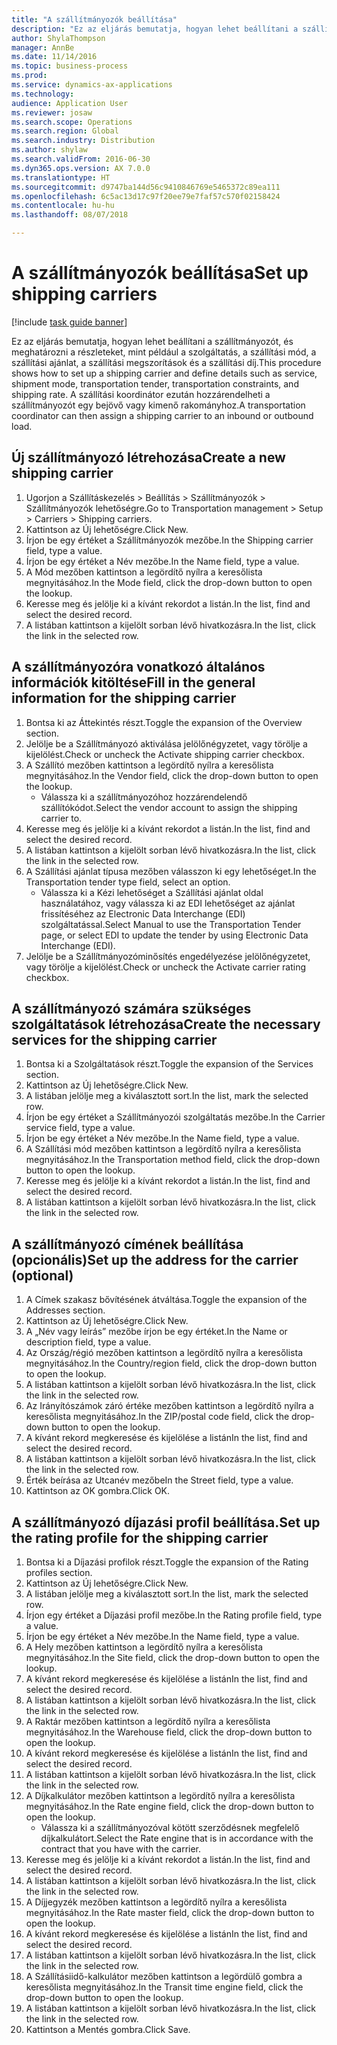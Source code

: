 ```yaml
--- 
title: "A szállítmányozók beállítása"
description: "Ez az eljárás bemutatja, hogyan lehet beállítani a szállítmányozót, és meghatározni a részleteket, mint például a szolgáltatás, a szállítási mód, a szállítási ajánlat, a szállítási megszorítások és a szállítási díj."
author: ShylaThompson
manager: AnnBe
ms.date: 11/14/2016
ms.topic: business-process
ms.prod: 
ms.service: dynamics-ax-applications
ms.technology: 
audience: Application User
ms.reviewer: josaw
ms.search.scope: Operations
ms.search.region: Global
ms.search.industry: Distribution
ms.author: shylaw
ms.search.validFrom: 2016-06-30
ms.dyn365.ops.version: AX 7.0.0
ms.translationtype: HT
ms.sourcegitcommit: d9747ba144d56c9410846769e5465372c89ea111
ms.openlocfilehash: 6c5ac13d17c97f20ee79e7faf57c570f02158424
ms.contentlocale: hu-hu
ms.lasthandoff: 08/07/2018

---
```

# <a name="set-up-shipping-carriers"></a><span data-ttu-id="a4031-103">A szállítmányozók beállítása</span><span class="sxs-lookup"><span data-stu-id="a4031-103">Set up shipping carriers</span></span>

[!include [task guide banner](../../includes/task-guide-banner.md)]

<span data-ttu-id="a4031-104">Ez az eljárás bemutatja, hogyan lehet beállítani a szállítmányozót, és meghatározni a részleteket, mint például a szolgáltatás, a szállítási mód, a szállítási ajánlat, a szállítási megszorítások és a szállítási díj.</span><span class="sxs-lookup"><span data-stu-id="a4031-104">This procedure shows how to set up a shipping carrier and define details such as service, shipment mode, transportation tender, transportation constraints, and shipping rate.</span></span> <span data-ttu-id="a4031-105">A szállítási koordinátor ezután hozzárendelheti a szállítmányozót egy bejövő vagy kimenő rakományhoz.</span><span class="sxs-lookup"><span data-stu-id="a4031-105">A transportation coordinator can then assign a shipping carrier to an inbound or outbound load.</span></span>


## <a name="create-a-new-shipping-carrier"></a><span data-ttu-id="a4031-106">Új szállítmányozó létrehozása</span><span class="sxs-lookup"><span data-stu-id="a4031-106">Create a new shipping carrier</span></span>
1. <span data-ttu-id="a4031-107">Ugorjon a Szállításkezelés > Beállítás > Szállítmányozók > Szállítmányozók lehetőségre.</span><span class="sxs-lookup"><span data-stu-id="a4031-107">Go to Transportation management > Setup > Carriers > Shipping carriers.</span></span>
2. <span data-ttu-id="a4031-108">Kattintson az Új lehetőségre.</span><span class="sxs-lookup"><span data-stu-id="a4031-108">Click New.</span></span>
3. <span data-ttu-id="a4031-109">Írjon be egy értéket a Szállítmányozók mezőbe.</span><span class="sxs-lookup"><span data-stu-id="a4031-109">In the Shipping carrier field, type a value.</span></span>
4. <span data-ttu-id="a4031-110">Írjon be egy értéket a Név mezőbe.</span><span class="sxs-lookup"><span data-stu-id="a4031-110">In the Name field, type a value.</span></span>
5. <span data-ttu-id="a4031-111">A Mód mezőben kattintson a legördítő nyílra a keresőlista megnyitásához.</span><span class="sxs-lookup"><span data-stu-id="a4031-111">In the Mode field, click the drop-down button to open the lookup.</span></span>
6. <span data-ttu-id="a4031-112">Keresse meg és jelölje ki a kívánt rekordot a listán.</span><span class="sxs-lookup"><span data-stu-id="a4031-112">In the list, find and select the desired record.</span></span>
7. <span data-ttu-id="a4031-113">A listában kattintson a kijelölt sorban lévő hivatkozásra.</span><span class="sxs-lookup"><span data-stu-id="a4031-113">In the list, click the link in the selected row.</span></span>

## <a name="fill-in-the-general-information-for-the-shipping-carrier"></a><span data-ttu-id="a4031-114">A szállítmányozóra vonatkozó általános információk kitöltése</span><span class="sxs-lookup"><span data-stu-id="a4031-114">Fill in the general information for the shipping carrier</span></span>
1. <span data-ttu-id="a4031-115">Bontsa ki az Áttekintés részt.</span><span class="sxs-lookup"><span data-stu-id="a4031-115">Toggle the expansion of the Overview section.</span></span>
2. <span data-ttu-id="a4031-116">Jelölje be a Szállítmányozó aktiválása jelölőnégyzetet, vagy törölje a kijelölést.</span><span class="sxs-lookup"><span data-stu-id="a4031-116">Check or uncheck the Activate shipping carrier checkbox.</span></span>
3. <span data-ttu-id="a4031-117">A Szállító mezőben kattintson a legördítő nyílra a keresőlista megnyitásához.</span><span class="sxs-lookup"><span data-stu-id="a4031-117">In the Vendor field, click the drop-down button to open the lookup.</span></span>
    * <span data-ttu-id="a4031-118">Válassza ki a szállítmányozóhoz hozzárendelendő szállítókódot.</span><span class="sxs-lookup"><span data-stu-id="a4031-118">Select the vendor account to assign the shipping carrier to.</span></span>  
4. <span data-ttu-id="a4031-119">Keresse meg és jelölje ki a kívánt rekordot a listán.</span><span class="sxs-lookup"><span data-stu-id="a4031-119">In the list, find and select the desired record.</span></span>
5. <span data-ttu-id="a4031-120">A listában kattintson a kijelölt sorban lévő hivatkozásra.</span><span class="sxs-lookup"><span data-stu-id="a4031-120">In the list, click the link in the selected row.</span></span>
6. <span data-ttu-id="a4031-121">A Szállítási ajánlat típusa mezőben válasszon ki egy lehetőséget.</span><span class="sxs-lookup"><span data-stu-id="a4031-121">In the Transportation tender type field, select an option.</span></span>
    * <span data-ttu-id="a4031-122">Válassza ki a Kézi lehetőséget a Szállítási ajánlat oldal használatához, vagy válassza ki az EDI lehetőséget az ajánlat frissítéséhez az Electronic Data Interchange (EDI) szolgáltatással.</span><span class="sxs-lookup"><span data-stu-id="a4031-122">Select Manual to use the Transportation Tender page, or select EDI to update the tender by using Electronic Data Interchange (EDI).</span></span>  
7. <span data-ttu-id="a4031-123">Jelölje be a Szállítmányozóminősítés engedélyezése jelölőnégyzetet, vagy törölje a kijelölést.</span><span class="sxs-lookup"><span data-stu-id="a4031-123">Check or uncheck the Activate carrier rating checkbox.</span></span>

## <a name="create-the-necessary-services-for-the-shipping-carrier"></a><span data-ttu-id="a4031-124">A szállítmányozó számára szükséges szolgáltatások létrehozása</span><span class="sxs-lookup"><span data-stu-id="a4031-124">Create the necessary services for the shipping carrier</span></span>
1. <span data-ttu-id="a4031-125">Bontsa ki a Szolgáltatások részt.</span><span class="sxs-lookup"><span data-stu-id="a4031-125">Toggle the expansion of the Services section.</span></span>
2. <span data-ttu-id="a4031-126">Kattintson az Új lehetőségre.</span><span class="sxs-lookup"><span data-stu-id="a4031-126">Click New.</span></span>
3. <span data-ttu-id="a4031-127">A listában jelölje meg a kiválasztott sort.</span><span class="sxs-lookup"><span data-stu-id="a4031-127">In the list, mark the selected row.</span></span>
4. <span data-ttu-id="a4031-128">Írjon be egy értéket a Szállítmányozói szolgáltatás mezőbe.</span><span class="sxs-lookup"><span data-stu-id="a4031-128">In the Carrier service field, type a value.</span></span>
5. <span data-ttu-id="a4031-129">Írjon be egy értéket a Név mezőbe.</span><span class="sxs-lookup"><span data-stu-id="a4031-129">In the Name field, type a value.</span></span>
6. <span data-ttu-id="a4031-130">A Szállítási mód mezőben kattintson a legördítő nyílra a keresőlista megnyitásához.</span><span class="sxs-lookup"><span data-stu-id="a4031-130">In the Transportation method field, click the drop-down button to open the lookup.</span></span>
7. <span data-ttu-id="a4031-131">Keresse meg és jelölje ki a kívánt rekordot a listán.</span><span class="sxs-lookup"><span data-stu-id="a4031-131">In the list, find and select the desired record.</span></span>
8. <span data-ttu-id="a4031-132">A listában kattintson a kijelölt sorban lévő hivatkozásra.</span><span class="sxs-lookup"><span data-stu-id="a4031-132">In the list, click the link in the selected row.</span></span>

## <a name="set-up-the-address-for-the-carrier-optional"></a><span data-ttu-id="a4031-133">A szállítmányozó címének beállítása (opcionális)</span><span class="sxs-lookup"><span data-stu-id="a4031-133">Set up the address for the carrier (optional)</span></span>
1. <span data-ttu-id="a4031-134">A Címek szakasz bővítésének átváltása.</span><span class="sxs-lookup"><span data-stu-id="a4031-134">Toggle the expansion of the Addresses section.</span></span>
2. <span data-ttu-id="a4031-135">Kattintson az Új lehetőségre.</span><span class="sxs-lookup"><span data-stu-id="a4031-135">Click New.</span></span>
3. <span data-ttu-id="a4031-136">A „Név vagy leírás” mezőbe írjon be egy értéket.</span><span class="sxs-lookup"><span data-stu-id="a4031-136">In the Name or description field, type a value.</span></span>
4. <span data-ttu-id="a4031-137">Az Ország/régió mezőben kattintson a legördítő nyílra a keresőlista megnyitásához.</span><span class="sxs-lookup"><span data-stu-id="a4031-137">In the Country/region field, click the drop-down button to open the lookup.</span></span>
5. <span data-ttu-id="a4031-138">A listában kattintson a kijelölt sorban lévő hivatkozásra.</span><span class="sxs-lookup"><span data-stu-id="a4031-138">In the list, click the link in the selected row.</span></span>
6. <span data-ttu-id="a4031-139">Az Irányítószámok záró értéke mezőben kattintson a legördítő nyílra a keresőlista megnyitásához.</span><span class="sxs-lookup"><span data-stu-id="a4031-139">In the ZIP/postal code field, click the drop-down button to open the lookup.</span></span>
7. <span data-ttu-id="a4031-140">A kívánt rekord megkeresése és kijelölése a listán</span><span class="sxs-lookup"><span data-stu-id="a4031-140">In the list, find and select the desired record.</span></span>
8. <span data-ttu-id="a4031-141">A listában kattintson a kijelölt sorban lévő hivatkozásra.</span><span class="sxs-lookup"><span data-stu-id="a4031-141">In the list, click the link in the selected row.</span></span>
9. <span data-ttu-id="a4031-142">Érték beírása az Utcanév mezőbe</span><span class="sxs-lookup"><span data-stu-id="a4031-142">In the Street field, type a value.</span></span>
10. <span data-ttu-id="a4031-143">Kattintson az OK gombra.</span><span class="sxs-lookup"><span data-stu-id="a4031-143">Click OK.</span></span>

## <a name="set-up-the-rating-profile-for-the-shipping-carrier"></a><span data-ttu-id="a4031-144">A szállítmányozó díjazási profil beállítása.</span><span class="sxs-lookup"><span data-stu-id="a4031-144">Set up the rating profile for the shipping carrier</span></span>
1. <span data-ttu-id="a4031-145">Bontsa ki a Díjazási profilok részt.</span><span class="sxs-lookup"><span data-stu-id="a4031-145">Toggle the expansion of the Rating profiles section.</span></span>
2. <span data-ttu-id="a4031-146">Kattintson az Új lehetőségre.</span><span class="sxs-lookup"><span data-stu-id="a4031-146">Click New.</span></span>
3. <span data-ttu-id="a4031-147">A listában jelölje meg a kiválasztott sort.</span><span class="sxs-lookup"><span data-stu-id="a4031-147">In the list, mark the selected row.</span></span>
4. <span data-ttu-id="a4031-148">Írjon egy értéket a Díjazási profil mezőbe.</span><span class="sxs-lookup"><span data-stu-id="a4031-148">In the Rating profile field, type a value.</span></span>
5. <span data-ttu-id="a4031-149">Írjon be egy értéket a Név mezőbe.</span><span class="sxs-lookup"><span data-stu-id="a4031-149">In the Name field, type a value.</span></span>
6. <span data-ttu-id="a4031-150">A Hely mezőben kattintson a legördítő nyílra a keresőlista megnyitásához.</span><span class="sxs-lookup"><span data-stu-id="a4031-150">In the Site field, click the drop-down button to open the lookup.</span></span>
7. <span data-ttu-id="a4031-151">A kívánt rekord megkeresése és kijelölése a listán</span><span class="sxs-lookup"><span data-stu-id="a4031-151">In the list, find and select the desired record.</span></span>
8. <span data-ttu-id="a4031-152">A listában kattintson a kijelölt sorban lévő hivatkozásra.</span><span class="sxs-lookup"><span data-stu-id="a4031-152">In the list, click the link in the selected row.</span></span>
9. <span data-ttu-id="a4031-153">A Raktár mezőben kattintson a legördítő nyílra a keresőlista megnyitásához.</span><span class="sxs-lookup"><span data-stu-id="a4031-153">In the Warehouse field, click the drop-down button to open the lookup.</span></span>
10. <span data-ttu-id="a4031-154">A kívánt rekord megkeresése és kijelölése a listán</span><span class="sxs-lookup"><span data-stu-id="a4031-154">In the list, find and select the desired record.</span></span>
11. <span data-ttu-id="a4031-155">A listában kattintson a kijelölt sorban lévő hivatkozásra.</span><span class="sxs-lookup"><span data-stu-id="a4031-155">In the list, click the link in the selected row.</span></span>
12. <span data-ttu-id="a4031-156">A Díjkalkulátor mezőben kattintson a legördítő nyílra a keresőlista megnyitásához.</span><span class="sxs-lookup"><span data-stu-id="a4031-156">In the Rate engine field, click the drop-down button to open the lookup.</span></span>
    * <span data-ttu-id="a4031-157">Válassza ki a szállítmányozóval kötött szerződésnek megfelelő díjkalkulátort.</span><span class="sxs-lookup"><span data-stu-id="a4031-157">Select the Rate engine that is in accordance with the contract that you have with the carrier.</span></span>  
13. <span data-ttu-id="a4031-158">Keresse meg és jelölje ki a kívánt rekordot a listán.</span><span class="sxs-lookup"><span data-stu-id="a4031-158">In the list, find and select the desired record.</span></span>
14. <span data-ttu-id="a4031-159">A listában kattintson a kijelölt sorban lévő hivatkozásra.</span><span class="sxs-lookup"><span data-stu-id="a4031-159">In the list, click the link in the selected row.</span></span>
15. <span data-ttu-id="a4031-160">A Díjjegyzék mezőben kattintson a legördítő nyílra a keresőlista megnyitásához.</span><span class="sxs-lookup"><span data-stu-id="a4031-160">In the Rate master field, click the drop-down button to open the lookup.</span></span>
16. <span data-ttu-id="a4031-161">A kívánt rekord megkeresése és kijelölése a listán</span><span class="sxs-lookup"><span data-stu-id="a4031-161">In the list, find and select the desired record.</span></span>
17. <span data-ttu-id="a4031-162">A listában kattintson a kijelölt sorban lévő hivatkozásra.</span><span class="sxs-lookup"><span data-stu-id="a4031-162">In the list, click the link in the selected row.</span></span>
18. <span data-ttu-id="a4031-163">A Szállításiidő-kalkulátor mezőben kattintson a legördülő gombra a keresőlista megnyitásához.</span><span class="sxs-lookup"><span data-stu-id="a4031-163">In the Transit time engine field, click the drop-down button to open the lookup.</span></span>
19. <span data-ttu-id="a4031-164">A listában kattintson a kijelölt sorban lévő hivatkozásra.</span><span class="sxs-lookup"><span data-stu-id="a4031-164">In the list, click the link in the selected row.</span></span>
20. <span data-ttu-id="a4031-165">Kattintson a Mentés gombra.</span><span class="sxs-lookup"><span data-stu-id="a4031-165">Click Save.</span></span>


